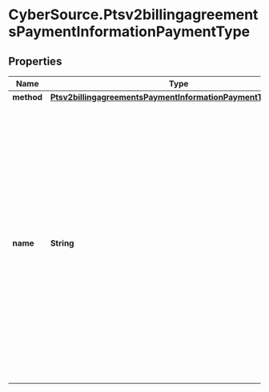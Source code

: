 # CyberSource.Ptsv2billingagreementsPaymentInformationPaymentType

## Properties
Name | Type | Description | Notes
------------ | ------------- | ------------- | -------------
**method** | [**Ptsv2billingagreementsPaymentInformationPaymentTypeMethod**](Ptsv2billingagreementsPaymentInformationPaymentTypeMethod.md) |  | [optional] 
**name** | **String** | A Payment Type is an agreed means for a payee to receive legal tender from a payer. The way one pays for a commercial financial transaction. Examples: Card, Bank Transfer, Digital, Direct Debit. Possible values: - `EWALLET` - `directDebitSepa` - `directDebitBacs` #### SEPA/BACS Required for mandates services #### Paypal Required for billing agreements  | [optional] 


